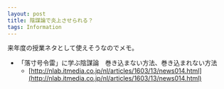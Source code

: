 ```yaml
---
layout: post
title: 陰謀論で炎上させられる？
tags: Information
---
```


来年度の授業ネタとして使えそうなのでメモ。

* 「落寸号令雷」に学ぶ陰謀論　巻き込まない方法、巻き込まれない方法
    * [http://nlab.itmedia.co.jp/nl/articles/1603/13/news014.html](http://nlab.itmedia.co.jp/nl/articles/1603/13/news014.html)

